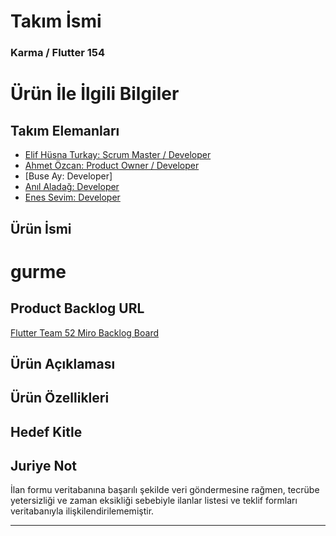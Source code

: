 # **Takım İsmi**

### **Karma / Flutter 154**


# Ürün İle İlgili Bilgiler

## Takım Elemanları
- [Elif Hüsna Turkay: Scrum Master / Developer](https://www.linkedin.com/in/elifhusnaturkay/)
- [Ahmet Özcan: Product Owner / Developer](https://www.linkedin.com/in/ahmetoozcan/)
- [Buse Ay: Developer]
- [Anıl Aladağ: Developer](https://www.linkedin.com/in/anilaladag/)
- [Enes Sevim: Developer](https://www.linkedin.com/in/enes-sevim-42a0b1246/)


##  Ürün İsmi
# **gurme**



## Product Backlog URL

[Flutter Team 52 Miro Backlog Board](https://miro.com/app/board/uXjVO4kRs2w=/)

## Ürün Açıklaması



## Ürün Özellikleri



## Hedef Kitle



## Juriye Not

İlan formu veritabanına başarılı şekilde veri göndermesine rağmen, tecrübe yetersizliği ve zaman eksikliği sebebiyle ilanlar listesi ve teklif formları veritabanıyla ilişkilendirilememiştir.


---
